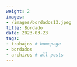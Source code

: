 ```yaml
---
weight: 2
images:
- /images/bordados13.jpeg
title: Bordado
date: 2023-03-23
tags:
- trabajos # homepage
- bordados
- archivos # all posts
---
```


